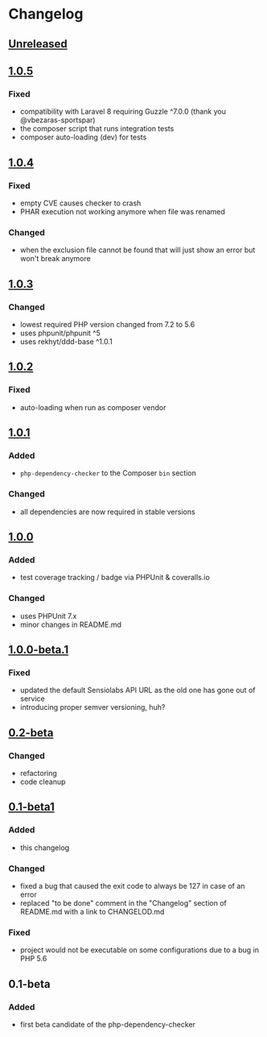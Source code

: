# Changelog

## [Unreleased]

## [1.0.5]
### Fixed
- compatibility with Laravel 8 requiring Guzzle ^7.0.0 (thank you @vbezaras-sportspar)
- the composer script that runs integration tests
- composer auto-loading (dev) for tests

## [1.0.4]
### Fixed
- empty CVE causes checker to crash
- PHAR execution not working anymore when file was renamed

### Changed
- when the exclusion file cannot be found that will just show an error but won't break anymore

## [1.0.3]
### Changed
- lowest required PHP version changed from 7.2 to 5.6
- uses phpunit/phpunit ^5
- uses rekhyt/ddd-base ^1.0.1

## [1.0.2]
### Fixed
- auto-loading when run as composer vendor

## [1.0.1]
### Added
- `php-dependency-checker` to the Composer `bin` section

### Changed
- all dependencies are now required in stable versions

## [1.0.0]
### Added
- test coverage tracking / badge via PHPUnit & coveralls.io

### Changed
- uses PHPUnit 7.x
- minor changes in README.md

## [1.0.0-beta.1]
### Fixed
- updated the default Sensiolabs API URL as the old one has gone out of service
- introducing proper semver versioning, huh?

## [0.2-beta]
### Changed
- refactoring
- code cleanup

## [0.1-beta1]
### Added
- this changelog

### Changed
- fixed a bug that caused the exit code to always be 127 in case of an error
- replaced "to be done" comment in the "Changelog" section of README.md with a link to CHANGELOD.md

### Fixed
- project would not be executable on some configurations due to a bug in PHP 5.6

## 0.1-beta
### Added
- first beta candidate of the php-dependency-checker

[Unreleased]: https://github.com/Rekhyt/php-dependency-checker/compare/1.0.5...HEAD
[1.0.5]: https://github.com/Rekhyt/php-dependency-checker/compare/1.0.5...1.0.4
[1.0.4]: https://github.com/Rekhyt/php-dependency-checker/compare/1.0.4...1.0.3
[1.0.3]: https://github.com/Rekhyt/php-dependency-checker/compare/1.0.2...1.0.3
[1.0.2]: https://github.com/Rekhyt/php-dependency-checker/compare/1.0.1...1.0.2
[1.0.1]: https://github.com/Rekhyt/php-dependency-checker/compare/1.0.0...1.0.1
[1.0.0]: https://github.com/Rekhyt/php-dependency-checker/compare/1.0.0-beta.1...1.0.0
[1.0.0-beta.1]: https://github.com/Rekhyt/php-dependency-checker/compare/0.2-beta...1.0.0-beta.1
[0.2-beta]: https://github.com/Rekhyt/php-dependency-checker/compare/0.1-beta1...0.2-beta
[0.1-beta1]: https://github.com/Rekhyt/php-dependency-checker/compare/0.1-beta...0.1-beta1
